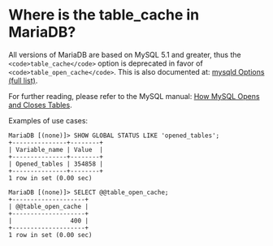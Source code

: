 
# Where is the table_cache in MariaDB?

All versions of MariaDB are based on MySQL 5.1 and greater, thus the `<code>table_cache</code>` option is deprecated in favor of `<code>table_open_cache</code>`. This is also documented at: [mysqld Options (full list)](../../../server-management/getting-installing-and-upgrading-mariadb/starting-and-stopping-mariadb/mariadbd-options.md).


For further reading, please refer to the MySQL manual: [How MySQL Opens and Closes Tables](https://dev.mysql.com/doc/refman/5.1/en/table-cache.html).


Examples of use cases:


```
MariaDB [(none)]> SHOW GLOBAL STATUS LIKE 'opened_tables';
+---------------+--------+
| Variable_name | Value  |
+---------------+--------+
| Opened_tables | 354858 |
+---------------+--------+
1 row in set (0.00 sec)

MariaDB [(none)]> SELECT @@table_open_cache;
+--------------------+
| @@table_open_cache |
+--------------------+
|                400 |
+--------------------+
1 row in set (0.00 sec)
```
